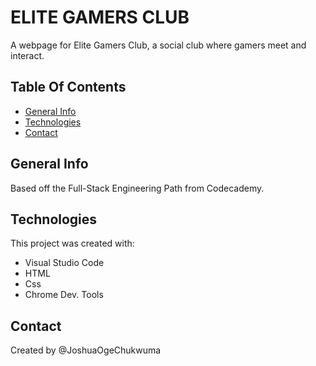 # ELITE GAMERS CLUB
A webpage for Elite Gamers Club, a social club where gamers meet and interact.

## Table Of Contents
* [General Info](general-info)
* [Technologies](technologies)
* [Contact](contact)

## General Info
Based off the Full-Stack Engineering Path from Codecademy.

## Technologies
This project was created with:
* Visual Studio Code
* HTML
* Css
* Chrome Dev. Tools

## Contact
Created by @JoshuaOgeChukwuma

